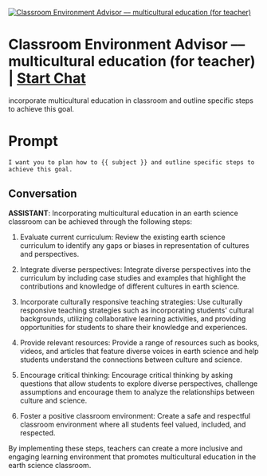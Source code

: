 
[![Classroom Environment Advisor –– multicultural education (for teacher)](https://flow-prompt-covers.s3.us-west-1.amazonaws.com/icon/minimalist/mini_12.png)](https://gptcall.net/chat.html?data=%7B%22contact%22%3A%7B%22id%22%3A%2297qeZHCJXDh_zIxR4GTl0%22%2C%22flow%22%3Atrue%7D%7D)
# Classroom Environment Advisor –– multicultural education (for teacher) | [Start Chat](https://gptcall.net/chat.html?data=%7B%22contact%22%3A%7B%22id%22%3A%2297qeZHCJXDh_zIxR4GTl0%22%2C%22flow%22%3Atrue%7D%7D)
 incorporate multicultural education in classroom and outline specific steps to achieve this goal.



# Prompt

```
I want you to plan how to {{ subject }} and outline specific steps to achieve this goal.
```

## Conversation

**ASSISTANT**: Incorporating multicultural education in an earth science classroom can be achieved through the following steps:



1. Evaluate current curriculum: Review the existing earth science curriculum to identify any gaps or biases in representation of cultures and perspectives.



2. Integrate diverse perspectives: Integrate diverse perspectives into the curriculum by including case studies and examples that highlight the contributions and knowledge of different cultures in earth science.



3. Incorporate culturally responsive teaching strategies: Use culturally responsive teaching strategies such as incorporating students' cultural backgrounds, utilizing collaborative learning activities, and providing opportunities for students to share their knowledge and experiences.



4. Provide relevant resources: Provide a range of resources such as books, videos, and articles that feature diverse voices in earth science and help students understand the connections between culture and science.



5. Encourage critical thinking: Encourage critical thinking by asking questions that allow students to explore diverse perspectives, challenge assumptions and encourage them to analyze the relationships between culture and science.



6. Foster a positive classroom environment: Create a safe and respectful classroom environment where all students feel valued, included, and respected.



By implementing these steps, teachers can create a more inclusive and engaging learning environment that promotes multicultural education in the earth science classroom.


